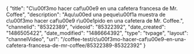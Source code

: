 {
    "title": "C\u00f3mo hacer caf\u00e9 en una cafetera francesa de Mr. Coffee",
    "description": "Aqu\u00ed una peque\u00f1a muestra de c\u00f3mo hacer caf\u00e9 r\u00e1pido en una cafetera de Mr. Coffee.",
    "channelid": "85322389",
    "videoid": "85322392",
    "date_created": "1486505422",
    "date_modified": "1486664392",
    "type": "tvpage",
    "layout": "channelVideo",
    "url": "\/coffee-test\/c\u00f3mo-hacer-caf\u00e9-en-una-cafetera-francesa-de-mr-coffee\/85322389-85322392"
}
